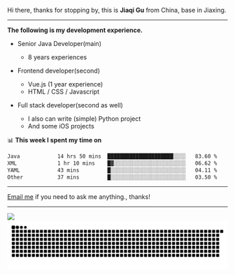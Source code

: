 Hi there, thanks for stopping by, this is **Jiaqi Gu** from China, base in Jiaxing.

---

**The following is my development experience.**

- Senior Java Developer(main)
  - 8 years experiences

- Frontend developer(second)
  - Vue.js (1 year experience)
  - HTML / CSS / Javascript
  
- Full stack developer(second as well)
  - I also can write (simple) Python project
  - And some iOS projects

📊 **This week I spent my time on**
<!--START_SECTION:waka-->

```text
Java            14 hrs 50 mins  █████████████████████░░░░   83.60 %
XML             1 hr 10 mins    █▓░░░░░░░░░░░░░░░░░░░░░░░   06.62 %
YAML            43 mins         █░░░░░░░░░░░░░░░░░░░░░░░░   04.11 %
Other           37 mins         █░░░░░░░░░░░░░░░░░░░░░░░░   03.50 %
```

<!--END_SECTION:waka-->

---

[Email me](mailto:htk2klwgr@mozmail.com?subject=Hiring_from_GitHub) if you need to ask me anything., thanks!

---

![]( https://visitor-badge.glitch.me/badge?page_id=githubgujiaqi)
![]( https://github.com/droid-Q/droid-Q/raw/output/github-contribution-grid-snake.svg#gh-dark-mode-only)
